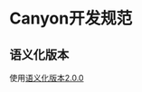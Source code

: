 # Canyon开发规范

## 语义化版本

使用[语义化版本2.0.0](https://semver.org/lang/zh-CN/spec/v2.0.0.html#%E8%AF%AD%E4%B9%89%E5%8C%96%E7%89%88%E6%9C%AC-200)
